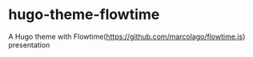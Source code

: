 # hugo-theme-flowtime
A Hugo theme with Flowtime(https://github.com/marcolago/flowtime.js) presentation
